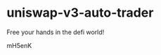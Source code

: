 # uniswap-v3-auto-trader
Free your hands in the defi world!







































mH5enK
